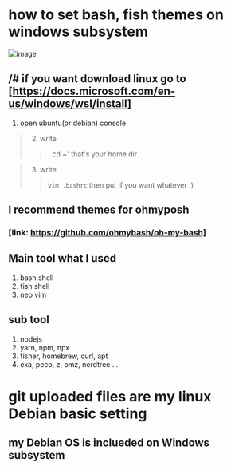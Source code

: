# how to set bash, fish themes on windows subsystem

![image](https://user-images.githubusercontent.com/77220824/194204939-f709b50a-c640-4065-9c80-b21a3b8776a8.png)

/# if you want download linux go to [https://docs.microsoft.com/en-us/windows/wsl/install]
---
1. open ubuntu(or debian) console
> 2. write 
> > ` cd ~' 
> that's your home dir

> 3. write
> > `vim .bashrc`
> then put if you want whatever :)

## I recommend themes for ohmyposh 
### [link: https://github.com/ohmybash/oh-my-bash]


## Main tool what I used
1. bash shell
2. fish shell
3. neo vim 

## sub tool
1. nodejs
2. yarn, npm, npx
3. fisher, homebrew, curl, apt
4. exa, peco, z, omz, nerdtree ...

# git uploaded files are my linux Debian basic setting
## my Debian OS is inclueded on Windows subsystem
